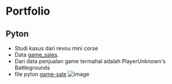 # Portfolio

## Pyton
* Studi kasus dari revou mini corse
* Data [game_sales](https://drive.google.com/file/d/1KJNWrgby_LDX3RsTFKGHrSBAfnb8iKeL/view?usp=sharing). 
* Dari data penjualan game termahal adalah PlayerUnknown's Battlegrounds 
* file pyton [game-sale](https://github.com/AhmadFirmanto/Portfolio/blob/main/sales_games.ipynb) ![image](https://user-images.githubusercontent.com/122749604/213897227-f69b1ca0-3ca3-4505-9bfe-77222323ff4e.png)
